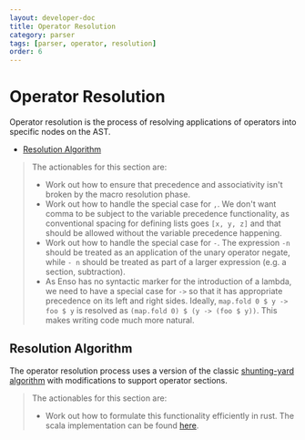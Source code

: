 ```yaml
---
layout: developer-doc
title: Operator Resolution
category: parser
tags: [parser, operator, resolution]
order: 6
---
```


# Operator Resolution

Operator resolution is the process of resolving applications of operators into
specific nodes on the AST.

<!-- MarkdownTOC levels="2,3" autolink="true" -->

- [Resolution Algorithm](#resolution-algorithm)

<!-- /MarkdownTOC -->

> The actionables for this section are:
>
> - Work out how to ensure that precedence and associativity isn't broken by the
>   macro resolution phase.
> - Work out how to handle the special case for `,`. We don't want comma to be
>   subject to the variable precedence functionality, as conventional spacing 
>   for defining lists goes `[x, y, z]` and that should be allowed without the
>   variable precedence happening.
> - Work out how to handle the special case for `-`. The expression `-n` should
>   be treated as an application of the unary operator negate, while `- n`
>   should be treated as part of a larger expression (e.g. a section, subtraction).
> - As Enso has no syntactic marker for the introduction of a lambda, we need to
>   have a special case for `->` so that it has appropriate precedence on its
>   left and right sides. Ideally, `map.fold 0 $ y -> foo $ y` is resolved as
>   `(map.fold 0) $ (y -> (foo $ y))`. This makes writing code much more
>   natural.

## Resolution Algorithm

The operator resolution process uses a version of the classic
[shunting-yard algorithm](https://en.wikipedia.org/wiki/Shunting-yard_algorithm)
with modifications to support operator sections.

> The actionables for this section are:
>
> - Work out how to formulate this functionality efficiently in rust. The scala
>   implementation can be found
>   [here](../../lib/syntax/definition/src/main/scala/org/enso/syntax/text/prec/Operator.scala).
